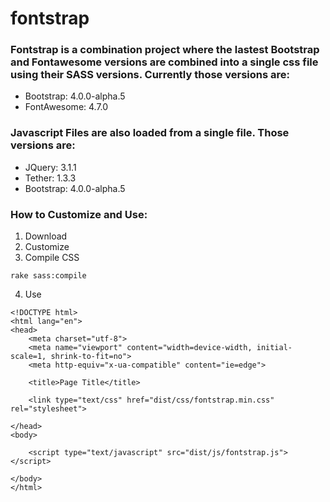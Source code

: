 # fontstrap

### Fontstrap is a combination project where the lastest Bootstrap and Fontawesome versions are combined into a single css file using their SASS versions.  Currently those versions are:

* Bootstrap: 4.0.0-alpha.5
* FontAwesome: 4.7.0

### Javascript Files are also loaded from a single file.  Those versions are:

* JQuery: 3.1.1
* Tether: 1.3.3
* Bootstrap: 4.0.0-alpha.5

### How to Customize and Use:

1. Download
2. Customize
3. Compile CSS
```
rake sass:compile
```
4. Use
```
<!DOCTYPE html>
<html lang="en">
<head>
	<meta charset="utf-8">
	<meta name="viewport" content="width=device-width, initial-scale=1, shrink-to-fit=no">
	<meta http-equiv="x-ua-compatible" content="ie=edge">

	<title>Page Title</title>

	<link type="text/css" href="dist/css/fontstrap.min.css" rel="stylesheet">

</head>
<body>

	<script type="text/javascript" src="dist/js/fontstrap.js"></script>

</body>
</html>
```
